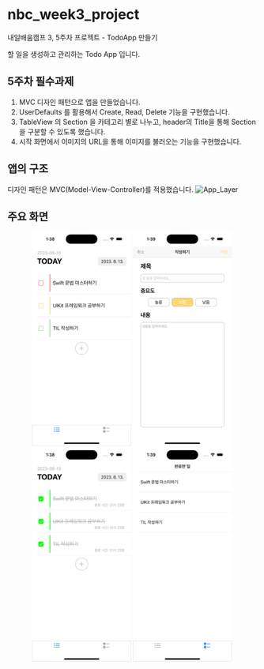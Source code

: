# nbc_week3_project
내일배움캠프 3, 5주차 프로젝트 - TodoApp 만들기

할 일을 생성하고 관리하는 Todo App 입니다.

## 5주차 필수과제

1. MVC 디자인 패턴으로 앱을 만들었습니다.
2. UserDefaults 를 활용해서 Create, Read, Delete 기능을 구현했습니다.
3. TableView 의 Section 을 카테고리 별로 나누고, header의 Title을 통해 Section을 구분할 수 있도록 했습니다.
4. 시작 화면에서 이미지의 URL을 통해 이미지를 불러오는 기능을 구현했습니다.





## 앱의 구조
디자인 패턴은 MVC(Model-View-Controller)를 적용했습니다.
![App_Layer](https://github.com/playhong16/nbc_week3_project/assets/119715960/4f472ef4-0207-4c1f-a263-65c59460ea9e)


## 주요 화면
<div markdown="1">
	<p align="center">
		<img width="200" alt="1" src="image/조회_1.png" />
		<img width="200" alt="2" src="image/생성_1.png" />
		<img width="200" alt="3" src="image/완료처리_1.png" />
		<img width="200" alt="4" src="image/완료조회_1.png" />
	</p>
</div>

